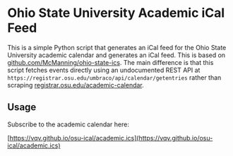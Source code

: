 # Ohio State University Academic iCal Feed

This is a simple Python script that generates an iCal feed for the Ohio State
University academic calendar and generates an iCal feed. This is based on
[github.com/McManning/ohio-state-ics](https://github.com/McManning/ohio-state-ics).
The main difference is that this script fetches events directly using an
undocumented REST API at
`https://registrar.osu.edu/umbraco/api/calendar/getentries` rather than scraping
[registrar.osu.edu/academic-calendar](https://registrar.osu.edu/academic-calendar).

## Usage

Subscribe to the academic calendar here:

[https://vqv.github.io/osu-ical/academic.ics](https://vqv.github.io/osu-ical/academic.ics)
